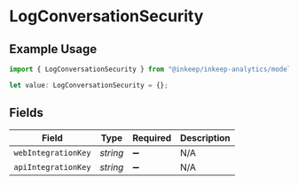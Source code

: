 # LogConversationSecurity

## Example Usage

```typescript
import { LogConversationSecurity } from "@inkeep/inkeep-analytics/models/operations";

let value: LogConversationSecurity = {};
```

## Fields

| Field               | Type                | Required            | Description         |
| ------------------- | ------------------- | ------------------- | ------------------- |
| `webIntegrationKey` | *string*            | :heavy_minus_sign:  | N/A                 |
| `apiIntegrationKey` | *string*            | :heavy_minus_sign:  | N/A                 |